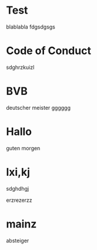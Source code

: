 # Test
blablabla
fdgsdgsgs

# Code of Conduct
sdghrzkuizl


# BVB
deutscher meister
gggggg

# Hallo

guten morgen

# lxi,kj
sdghdhgj


erzrezerzz

# mainz
 absteiger 
